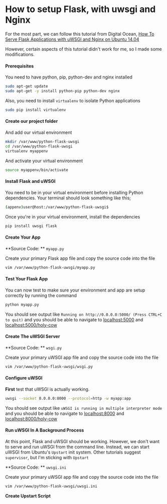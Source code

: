 # How to setup Flask, with uwsgi and Nginx

For the most part, we can follow this tutorial from Digital Ocean, [How To Serve Flask Applications with uWSGI and Nginx on Ubuntu 14.04](https://www.digitalocean.com/community/tutorials/how-to-serve-flask-applications-with-uwsgi-and-nginx-on-ubuntu-14-04)

However, certain aspects of this tutorial didn't work for me, so I made some modifications.

#### Prerequisites

You need to have python, pip, python-dev and nginx installed

```bash
sudo apt-get update
sudo apt-get -y install python-pip python-dev nginx
```

Also, you need to install `virtualenv` to isolate Python applications

```bash
sudo pip install virtualenv
```

#### Create our project folder

And add our virtual environment

```bash
mkdir /var/www/python-flask-uwsgi
cd /var/www/python-flask-uwsgi
virtualenv myappenv
```

And activate your virtual environment

```bash
source myappenv/bin/activate
```

#### Install Flask and uWSGI

You need to be in your virtual environment before installing Python dependencies. Your terminal should look something like this;

```bash
(appenv)user@host:/var/www/python-flask-uwsgi$
```

Once you're in your virtual environment, install the dependencies

```bash
pip install uwsgi flask
```
#### Create Your App

**Source Code: ** `myapp.py`

Create your primary Flask app file and copy the source code into the file

```bash
vim /var/www/python-flask-uwsgi/myapp.py
```

#### Test Your Flask App

You can now test to make sure your environment and app are setup correctly by running the command

```bash
python myapp.py
```

You should see output like `Running on http://0.0.0.0:5000/ (Press CTRL+C to quit)` and you should be able to navigate to [localhost:5000](http://localhost:5000) and [localhost:5000/holy-cow](http://localhost:5000/holy-cow)

#### Create The uWSGI Server

**Source Code: ** `wsgi.py`

Create your primary uWSGI app file and copy the source code into the file

```bash
vim /var/www/python-flask-uwsgi/wsgi.py
```

#### Configure uWSGI

**First** test that uWSGI is actually working.

```bash
uwsgi --socket 0.0.0.0:8000 --protocol=http -w myapp:app
```

You should see output like `uWSGI is running in multiple interpreter mode` and you should be able to navigate to [localhost:8000](http://localhost:8000) and [localhost:8000/holy-cow](http://localhost:8000/holy-cow)

#### Run uWSGI In A Background Process

At this point, Flask and uWSGI should be working. However, we don't want to serve and run uWSGI from the command line. Instead, we can start uWSGI from Ubuntu's `Upstart` init system. Other tutorials suggest `supervisor`, but I'm sticking with `Upstart`

**Source Code: ** `uwsgi.ini`

Create your primary uWSGI app file and copy the source code into the file

```bash
vim /var/www/python-flask-uwsgi/uwsgi.ini
```

**Create Upstart Script**

